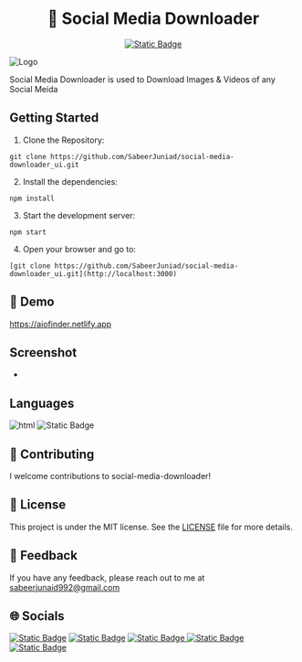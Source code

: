 <h1 align="center">🔗 Social Media Downloader</h1>
<p align="center">

  
  <a href="https://www.linkedin.com/in/sabeerjunaid/">
    <img alt="Static Badge" src="https://img.shields.io/badge/made%20by-SabeerJunaid-red">
  </a>
</p>


![Logo](https://socialify.git.ci/SabeerJuniad/social-media-downloader/image?font=Source%20Code%20Pro&name=1&owner=1&pattern=Solid&theme=Auto)



Social Media Downloader is used to Download Images & Videos of any Social Meida

## Getting Started

1. Clone the Repository:
  ```
 git clone https://github.com/SabeerJuniad/social-media-downloader_ui.git
  ```
2. Install the dependencies:
  ```
 npm install
  ```
3. Start the development server:
  ```
 npm start
  ```
4. Open your browser and go to:
  ```
 [git clone https://github.com/SabeerJuniad/social-media-downloader_ui.git](http://localhost:3000)
  ```
## 🚀 Demo

https://aiofinder.netlify.app


## Screenshot

-

## Languages


<img alt="html" src="https://img.shields.io/badge/html5-E34F26?style=for-the-badge&logo=html5&logoColor=E34F26&labelColor=black"> <img alt="Static Badge" src="https://img.shields.io/badge/css3-1572B6?style=for-the-badge&logo=css3&logoColor=1572B6&labelColor=black">

## 🤝 Contributing
I welcome contributions to social-media-downloader!

## 📝 License

This project is under the MIT license. See the [LICENSE](https://choosealicense.com/licenses/mit/)
 file for more details.

## 📩 Feedback

If you have any feedback, please reach out to me at sabeerjunaid992@gmail.com

## 🌐 Socials

<p>
<a href="https://www.linkedin.com/in/sabeerjunaid/"><img alt="Static Badge" src="https://img.shields.io/badge/linkedin-0A66C2?style=for-the-badge&logo=linkedin&logoColor=0A66C2&labelColor=black"></a>
  <a href="https://www.frontendmentor.io/profile/SabeerJuniad"><img alt="Static Badge" src="https://img.shields.io/badge/frontendmentor-3F54A3?style=for-the-badge&logo=frontendmentor&logoColor=3F54A3&labelColor=black"></a>
 <a href="https://mail.google.com/mail/u/0/?fs=1&to=sabeerjunaid992@gmail.com&tf=cm"><img alt="Static Badge" src="https://img.shields.io/badge/gmail-EA4335?style=for-the-badge&logo=gmail&logoColor=EA4335&labelColor=black">
</a>
<a href="https://instagram.com/sabeer_89"><img alt="Static Badge" src="https://img.shields.io/badge/instagram-E4405F?style=for-the-badge&logo=instagram&logoColor=E4405F&labelColor=black"></a>
<a href="https://dev.to/sabeerjuniad"><img alt="Static Badge" src="https://img.shields.io/badge/devdotto-0A0A0A?style=for-the-badge&logo=devdotto&labelColor=black&color=yellow"></a>
</br>


</p>
